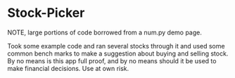 # Stock-Picker
NOTE, large portions of code borrowed from a num.py demo page.

Took some example code and ran several stocks through it and used some common bench marks to make a suggestion about buying and selling stock. By no means is this app full proof, and by no means should it be used to make financial decisions. Use at own risk.
